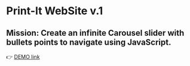 # Print-It WebSite v.1

## Mission: Create an infinite Carousel slider with bullets points to navigate using JavaScript.

👉 [DEMO link](https://maxdnc.github.io/print-it-js/)
